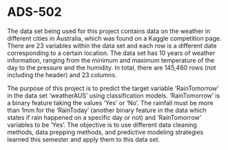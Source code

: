 # ADS-502

The data set being used for this project contains data on the weather in different cities in Australia, which
was found on a Kaggle competition page. There are 23 variables within the data set and each row is a
different date corresponding to a certain location. The data set has 10 years of weather information, ranging
from the minimum and maximum temperature of the day to the pressure and the humidity. In total, there
are 145,460 rows (not including the header) and 23 columns.

The purpose of this project is to predict the target variable ‘RainTomorrow’ in the data set ‘weatherAUS’
using classification models. ‘RainTomorrow’ is a binary feature taking the values ‘Yes’ or ‘No’. The rainfall
must be more than 1mm for the ‘RainToday’ (another binary feature in the data which states if rain happened
on a specific day or not) and ‘RainTomorrow’ variables to be ‘Yes’. The objective is to use different data
cleaning methods, data prepping methods, and predictive modeling strategies learned this semester and
apply them to this data set.
